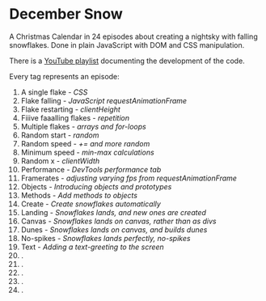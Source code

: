 # December Snow
A Christmas Calendar in 24 episodes about creating a nightsky with falling snowflakes. Done in plain JavaScript with DOM and CSS manipulation.

There is a [YouTube playlist](https://www.youtube.com/watch?v=0J8mGe0nk1g&list=PL1FXcxClUqNIXhDvQIy0Y8Srs8Jh1wrYK) documenting the development of the code.

Every tag represents an episode:
1. A single flake - *CSS*
2. Flake falling - *JavaScript requestAnimationFrame*
3. Flake restarting - *clientHeight*
4. Fiiive faaalling flakes - *repetition*
5. Multiple flakes - *arrays and for-loops*
6. Random start - *random*
7. Random speed - *+= and more random*
8. Minimum speed - *min-max calculations*
9. Random x - *clientWidth*
10. Performance - *DevTools performance tab*
11. Framerates - *adjusting varying fps from requestAnimationFrame*
12. Objects - *Introducing objects and prototypes*
13. Methods - *Add methods to objects*
14. Create - *Create snowflakes automatically*
15. Landing - *Snowflakes lands, and new ones are created*
16. Canvas - *Snowflakes lands on canvas, rather than as divs*
17. Dunes - *Snowflakes lands on canvas, and builds dunes*
18. No-spikes - *Snowflakes lands perfectly, no-spikes*
19. Text - *Adding a text-greeting to the screen*
20. .
21. .
22. .
23. .
24. .








